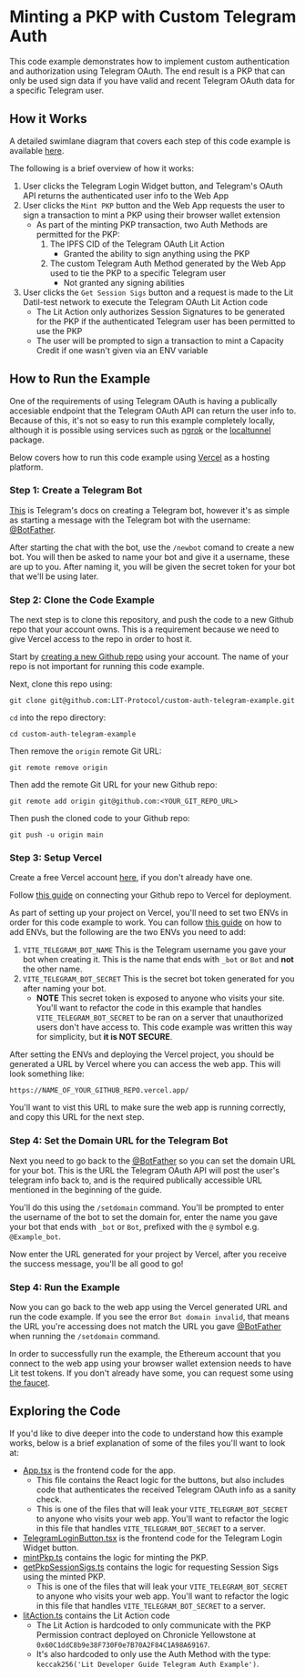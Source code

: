 # Minting a PKP with Custom Telegram Auth

This code example demonstrates how to implement custom authentication and authorization using Telegram OAuth. The end result is a PKP that can only be used sign data if you have valid and recent Telegram OAuth data for a specific Telegram user.

## How it Works

A detailed swimlane diagram that covers each step of this code example is available [here](https://swimlanes.io/u/_VrSOW0Vx).

The following is a brief overview of how it works:

1. User clicks the Telegram Login Widget button, and Telegram's OAuth API returns the authenticated user info to the Web App
2. User clicks the `Mint PKP` button and the Web App requests the user to sign a transaction to mint a PKP using their browser wallet extension
   - As part of the minting PKP transaction, two Auth Methods are permitted for the PKP:
     1. The IPFS CID of the Telegram OAuth Lit Action
        - Granted the ability to sign anything using the PKP
     2. The custom Telegram Auth Method generated by the Web App used to tie the PKP to a specific Telegram user
        - Not granted any signing abilities
3. User clicks the `Get Session Sigs` button and a request is made to the Lit Datil-test network to execute the Telegram OAuth Lit Action code
   - The Lit Action only authorizes Session Signatures to be generated for the PKP if the authenticated Telegram user has been permitted to use the PKP
   - The user will be prompted to sign a transaction to mint a Capacity Credit if one wasn't given via an ENV variable

## How to Run the Example

One of the requirements of using Telegram OAuth is having a publically accesiable endpoint that the Telegram OAuth API can return the user info to. Because of this, it's not so easy to run this example completely locally, although it is possible using services such as [ngrok](https://ngrok.com/) or the [localtunnel](https://www.npmjs.com/package/localtunnel) package.

Below covers how to run this code example using [Vercel](https://vercel.com) as a hosting platform.

### Step 1: Create a Telegram Bot

[This](https://core.telegram.org/bots/tutorial) is Telegram's docs on creating a Telegram bot, however it's as simple as starting a message with the Telegram bot with the username: [@BotFather](https://t.me/botfather).

After starting the chat with the bot, use the `/newbot` comand to create a new bot. You will then be asked to name your bot and give it a username, these are up to you. After naming it, you will be given the secret token for your bot that we'll be using later.

### Step 2: Clone the Code Example

The next step is to clone this repository, and push the code to a new Github repo that your account owns. This is a requirement because we need to give Vercel access to the repo in order to host it.

Start by [creating a new Github repo](https://docs.github.com/en/repositories/creating-and-managing-repositories/creating-a-new-repository) using your account. The name of your repo is not important for running this code example.

Next, clone this repo using:

```
git clone git@github.com:LIT-Protocol/custom-auth-telegram-example.git
```

`cd` into the repo directory:

```
cd custom-auth-telegram-example
```

Then remove the `origin` remote Git URL:

```
git remote remove origin
```

Then add the remote Git URL for your new Github repo:

```
git remote add origin git@github.com:<YOUR_GIT_REPO_URL>
```

Then push the cloned code to your Github repo:

```
git push -u origin main
```

### Step 3: Setup Vercel

Create a free Vercel account [here](https://vercel.com/signup), if you don't already have one.

Follow [this guide](https://vercel.com/docs/deployments/git#deploying-a-git-repository) on connecting your Github repo to Vercel for deployment.

As part of setting up your project on Vercel, you'll need to set two ENVs in order for this code example to work. You can follow [this guide](https://vercel.com/docs/projects/environment-variables) on how to add ENVs, but the following are the two ENVs you need to add:

1. `VITE_TELEGRAM_BOT_NAME` This is the Telegram username you gave your bot when creating it. This is the name that ends with `_bot` or `Bot` and **not** the other name.
2. `VITE_TELEGRAM_BOT_SECRET` This is the secret bot token generated for you after naming your bot.
   - **NOTE** This secret token is exposed to anyone who visits your site. You'll want to refactor the code in this example that handles `VITE_TELEGRAM_BOT_SECRET` to be ran on a server that unauthorized users don't have access to. This code example was written this way for simplicity, but **it is NOT SECURE**.

After setting the ENVs and deploying the Vercel project, you should be generated a URL by Vercel where you can access the web app. This will look something like:

```
https://NAME_OF_YOUR_GITHUB_REPO.vercel.app/
```

You'll want to vist this URL to make sure the web app is running correctly, and copy this URL for the next step.

### Step 4: Set the Domain URL for the Telegram Bot

Next you need to go back to the [@BotFather](https://t.me/botfather) so you can set the domain URL for your bot. This is the URL the Telegram OAuth API will post the user's telegram info back to, and is the required publically accessible URL mentioned in the beginning of the guide.

You'll do this using the `/setdomain` command. You'll be prompted to enter the username of the bot to set the domain for, enter the name you gave your bot that ends with `_bot` or `Bot`, prefixed with the `@` symbol e.g. `@Example_bot`.

Now enter the URL generated for your project by Vercel, after you receive the success message, you'll be all good to go!

### Step 4: Run the Example

Now you can go back to the web app using the Vercel generated URL and run the code example. If you see the error `Bot domain invalid`, that means the URL you're accessing does not match the URL you gave [@BotFather](https://t.me/botfather) when running the `/setdomain` command.

In order to successfully run the example, the Ethereum account that you connect to the web app using your browser wallet extension needs to have Lit test tokens. If you don't already have some, you can request some using [the faucet](https://chronicle-yellowstone-faucet.getlit.dev/).

## Exploring the Code

If you'd like to dive deeper into the code to understand how this example works, below is a brief explanation of some of the files you'll want to look at:

- [App.tsx](./src/App.tsx) is the frontend code for the app.
  - This file contains the React logic for the buttons, but also includes code that authenticates the received Telegram OAuth info as a sanity check.
  - This is one of the files that will leak your `VITE_TELEGRAM_BOT_SECRET` to anyone who visits your web app. You'll want to refactor the logic in this file that handles `VITE_TELEGRAM_BOT_SECRET` to a server.
- [TelegramLoginButton.tsx](./src/TelegramLoginButton.tsx) is the frontend code for the Telegram Login Widget button.
- [mintPkp.ts](./src/mintPkp.ts) contains the logic for minting the PKP.
- [getPkpSessionSigs.ts](./src/getPkpSessionSigs.ts) contains the logic for requesting Session Sigs using the minted PKP.
  - This is one of the files that will leak your `VITE_TELEGRAM_BOT_SECRET` to anyone who visits your web app. You'll want to refactor the logic in this file that handles `VITE_TELEGRAM_BOT_SECRET` to a server.
- [litAction.ts](./src/litAction.js) contains the Lit Action code
  - The Lit Action is hardcoded to only communicate with the PKP Permission contract deployed on Chronicle Yellowstone at `0x60C1ddC8b9e38F730F0e7B70A2F84C1A98A69167`.
  - It's also hardcoded to only use the Auth Method with the type: `keccak256('Lit Developer Guide Telegram Auth Example')`.
